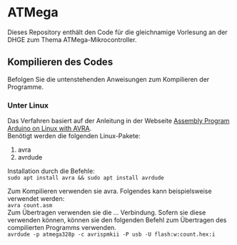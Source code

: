 # ATMega
Dieses Repository enthält den Code für die gleichnamige Vorlesung an der DHGE zum Thema ATMega-Mikrocontroller.

## Kompilieren des Codes

Befolgen Sie die untenstehenden Anweisungen zum Kompilieren der Programme. 

### Unter Linux
Das Verfahren basiert auf der Anleitung in der Webseite [Assembly Program Arduino on Linux with AVRA](https://www.hackster.io/patrick-fitzgerald2/assembly-program-arduino-on-linux-with-avra-2ee3a6).  
Benötigt werden die folgenden Linux-Pakete:
1. avra
2. avrdude  

Installation durch die Befehle:    
`sudo apt install avra && sudo apt install avrdude`  

Zum Kompilieren verwenden sie avra. Folgendes kann beispielsweise verwendet werden:  
`avra count.asm`  
Zum Übertragen verwenden sie die ... Verbindung. Sofern sie diese verwenden können, können sie den folgenden Befehl zum Übertragen des compilierten Programms verwenden.    
`avrdude -p atmega328p -c avrispmkii -P usb -U flash:w:count.hex:i`  
